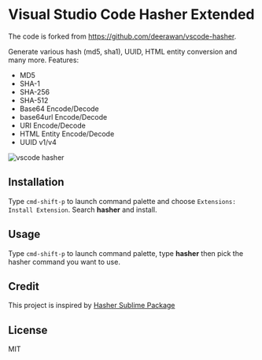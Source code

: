 # Visual Studio Code Hasher Extended

The code is forked from https://github.com/deerawan/vscode-hasher.

Generate various hash (md5, sha1), UUID, HTML entity conversion and many more. Features:
- MD5
- SHA-1
- SHA-256
- SHA-512
- Base64 Encode/Decode
- base64url Encode/Decode
- URI Encode/Decode
- HTML Entity Encode/Decode
- UUID v1/v4

![vscode hasher](https://raw.githubusercontent.com/deerawan/vscode-hasher/master/images/hasher.gif)

## Installation
Type `cmd-shift-p` to launch command palette and choose `Extensions: Install Extension`. Search **hasher** and install.

## Usage
Type `cmd-shift-p` to launch command palette, type **hasher** then pick the hasher command you want to use.

## Credit
This project is inspired by [Hasher Sublime Package](https://packagecontrol.io/packages/Hasher)

## License
MIT
